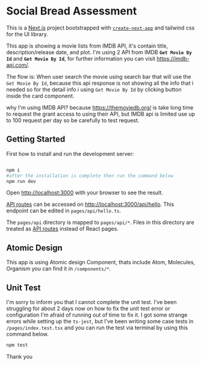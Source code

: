 # Social Bread Assessment
This is a [Next.js](https://nextjs.org/) project bootstrapped with [`create-next-app`](https://github.com/vercel/next.js/tree/canary/packages/create-next-app) and tailwind css for the UI library. 

This app is showing a movie lists from IMDB API, it's contain title, description/release date, and plot.
I'm using 2  API from IMDB **`Get Movie By Id`** and **`Get Movie By Id`**, for further information you can visit https://imdb-api.com/. 

The flow is:
When user search the movie using search bar that will use the `Get Movie By Id`, because this api response is not showing all the info that i needed so for the detail info i using `Get Movie By Id` by clicking button inside the card component.

why I'm using IMDB API? because https://themoviedb.org/ is take long time to request the grant access to using their API, but IMDB api is limited use up to 100 request per day so be carefully to test request.


## Getting Started

First how to install and run the development server:
```bash

npm i
#after the installation is complete then run the command below
npm run dev
```

  

Open [http://localhost:3000](http://localhost:3000) with your browser to see the result.

[API routes](https://nextjs.org/docs/api-routes/introduction) can be accessed on [http://localhost:3000/api/hello](http://localhost:3000/api/hello). This endpoint can be edited in `pages/api/hello.ts`.

  

The `pages/api` directory is mapped to `pages/api/*`. Files in this directory are treated as [API routes](https://nextjs.org/docs/api-routes/introduction) instead of React pages.


## Atomic Design

This app is using Atomic design Component, thats include Atom, Molecules, Organism you can find it in `/components/*`.

## Unit Test

I'm sorry to inform you that I cannot complete the unit test. I've been struggling for about 2 days now on how to fix the unit test error or configuration I'm afraid of running out of time to fix it. I got some strange errors while setting up the `ts-jest`, but I've been writing some case tests in `/pages/index.test.tsx` and you can run the test via terminal by using this command below.
```bash
npm test
```


Thank you